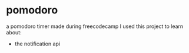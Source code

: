 # pomodoro
a pomodoro timer made during freecodecamp
I used this project to learn about:
* the notification api

